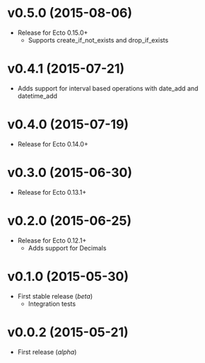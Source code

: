 # v0.5.0 (2015-08-06)
* Release for Ecto 0.15.0+
  * Supports create_if_not_exists and drop_if_exists

# v0.4.1 (2015-07-21)
* Adds support for interval based operations with date_add and datetime_add

# v0.4.0 (2015-07-19)
* Release for Ecto 0.14.0+

# v0.3.0 (2015-06-30)
* Release for Ecto 0.13.1+

# v0.2.0 (2015-06-25)
* Release for Ecto 0.12.1+
  * Adds support for Decimals

# v0.1.0 (2015-05-30)
* First stable release (*beta*)
  * Integration tests

# v0.0.2 (2015-05-21)
* First release (*alpha*)
